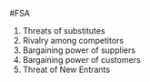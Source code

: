 #FSA 

1. Threats of substitutes 
2. Rivalry among competitors 
3. Bargaining power of suppliers 
4. Bargaining power of customers 
5. Threat of New Entrants 
